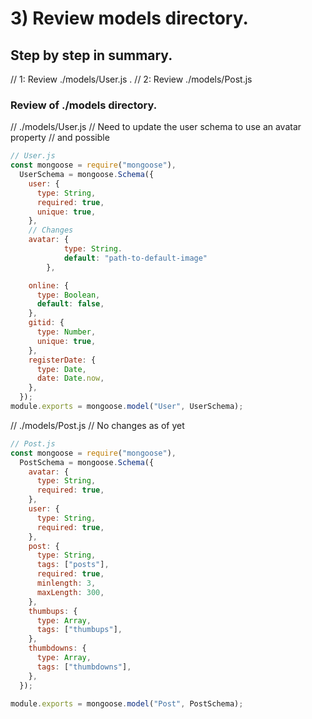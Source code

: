 # 3) Review models directory.

## Step by step in summary.

// 1: Review ./models/User.js .
// 2: Review ./models/Post.js
&nbsp;

### Review of ./models directory.

// ./models/User.js
// Need to update the user schema to use an avatar property
// and possible

```javascript
// User.js
const mongoose = require("mongoose"),
  UserSchema = mongoose.Schema({
    user: {
      type: String,
      required: true,
      unique: true,
    },
    // Changes
    avatar: {
            type: String.
            default: "path-to-default-image"
        },

    online: {
      type: Boolean,
      default: false,
    },
    gitid: {
      type: Number,
      unique: true,
    },
    registerDate: {
      type: Date,
      date: Date.now,
    },
  });
module.exports = mongoose.model("User", UserSchema);
```

// ./models/Post.js
// No changes as of yet
```javascript
// Post.js
const mongoose = require("mongoose"),
  PostSchema = mongoose.Schema({
    avatar: {
      type: String,
      required: true,
    },
    user: {
      type: String,
      required: true,
    },
    post: {
      type: String,
      tags: ["posts"],
      required: true,
      minlength: 3,
      maxLength: 300,
    },
    thumbups: {
      type: Array,
      tags: ["thumbups"],
    },
    thumbdowns: {
      type: Array,
      tags: ["thumbdowns"],
    },
  });

module.exports = mongoose.model("Post", PostSchema);
```
